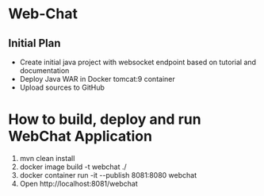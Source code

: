 # Web-Chat
##  Initial Plan
- Create initial java project with websocket endpoint based on tutorial and documentation
- Deploy Java WAR in Docker tomcat:9 container
- Upload sources to GitHub
# How to build, deploy and run WebChat Application
1. mvn clean install
2. docker image build -t webchat ./ 
3. docker container run -it --publish 8081:8080 webchat 
4. Open http://localhost:8081/webchat
